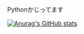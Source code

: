 Pythonかじってます  
  
[![Anurag's GitHub stats](https://github-readme-stats.vercel.app/api?username=0kq-github&theme=tokyonight&count_private=true)](https://github.com/anuraghazra/github-readme-stats)  
